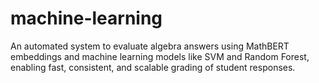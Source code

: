 # machine-learning
An automated system to evaluate algebra answers using MathBERT embeddings and machine learning models like SVM and Random Forest, enabling fast, consistent, and scalable grading of student responses.
